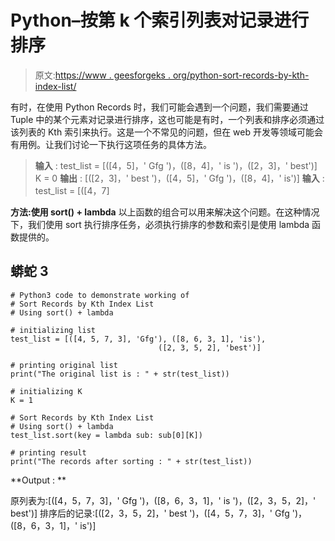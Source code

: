 # Python–按第 k 个索引列表对记录进行排序

> 原文:[https://www . geesforgeks . org/python-sort-records-by-kth-index-list/](https://www.geeksforgeeks.org/python-sort-records-by-kth-index-list/)

有时，在使用 Python Records 时，我们可能会遇到一个问题，我们需要通过 Tuple 中的某个元素对记录进行排序，这也可能是有时，一个列表和排序必须通过该列表的 Kth 索引来执行。这是一个不常见的问题，但在 web 开发等领域可能会有用例。让我们讨论一下执行这项任务的具体方法。

> **输入** :
> test_list = [([4，5]，' Gfg ')，([8，4]，' is ')，([2，3]，' best')]
> K = 0
> **输出** : [([2，3]，' best ')，([4，5]，' Gfg ')，([8，4]，' is')]
> **输入** :
> test_list = [([4，7]

**方法:使用 sort() + lambda**
以上函数的组合可以用来解决这个问题。在这种情况下，我们使用 sort 执行排序任务，必须执行排序的参数和索引是使用 lambda 函数提供的。

## 蟒蛇 3

```
# Python3 code to demonstrate working of
# Sort Records by Kth Index List
# Using sort() + lambda

# initializing list
test_list = [([4, 5, 7, 3], 'Gfg'), ([8, 6, 3, 1], 'is'),
                                 ([2, 3, 5, 2], 'best')]

# printing original list
print("The original list is : " + str(test_list))

# initializing K
K = 1

# Sort Records by Kth Index List
# Using sort() + lambda
test_list.sort(key = lambda sub: sub[0][K])

# printing result
print("The records after sorting : " + str(test_list))
```

**Output : **

原列表为:[([4，5，7，3]，' Gfg ')，([8，6，3，1]，' is ')，([2，3，5，2]，' best')]
排序后的记录:[([2，3，5，2]，' best ')，([4，5，7，3]，' Gfg ')，([8，6，3，1]，' is')]